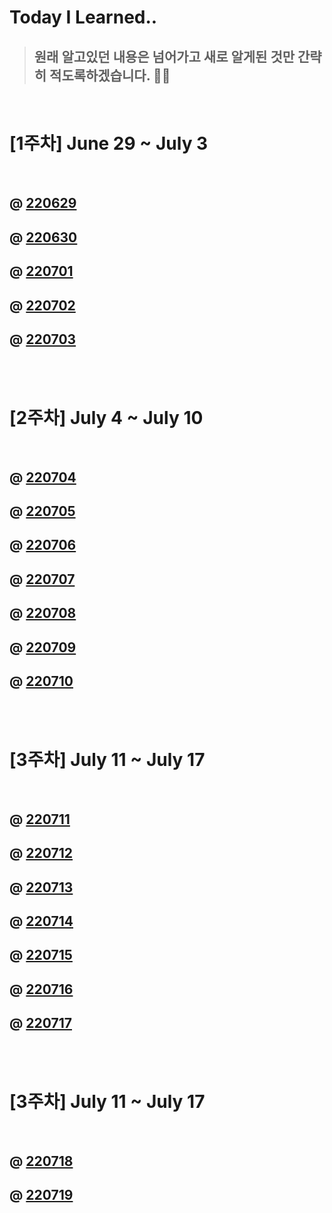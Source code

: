 # Today I Learned..

> ## 원래 알고있던 내용은 넘어가고 새로 알게된 것만 간략히 적도록하겠습니다. 🙇‍♂️

<br>

#  [1주차] June 29 ~ July 3

<br>
     
## @ [220629](https://github.com/froggy1014/TIL/blob/main/TIL/220629.md)
 
## @ [220630](https://github.com/froggy1014/TIL/blob/main/TIL/220630.md)

## @ [220701](https://github.com/froggy1014/TIL/blob/main/TIL/220701.md)

## @ [220702](https://github.com/froggy1014/TIL/blob/main/TIL/220702.md)

## @ [220703](https://github.com/froggy1014/TIL/blob/main/TIL/220703.md)


<br>
<br>

#  [2주차] July 4 ~ July 10

<br>

## @ [220704](https://github.com/froggy1014/TIL/blob/main/TIL/220704.md)

## @ [220705](https://github.com/froggy1014/TIL/blob/main/TIL/220705.md)

## @ [220706](https://github.com/froggy1014/TIL/blob/main/TIL/220706.md)

## @ [220707](https://github.com/froggy1014/TIL/blob/main/TIL/220707.md)

## @ [220708](https://github.com/froggy1014/TIL/blob/main/TIL/220708.md)

## @ [220709](https://github.com/froggy1014/TIL/blob/main/TIL/220709.md)

## @ [220710](https://github.com/froggy1014/TIL/blob/main/TIL/220710.md)

<br>
<br>

#  [3주차] July 11 ~ July 17

<br>

## @ [220711](https://github.com/froggy1014/TIL/blob/main/TIL/220711.md)

## @ [220712](https://github.com/froggy1014/TIL/blob/main/TIL/220712.md)

## @ [220713](https://github.com/froggy1014/TIL/blob/main/TIL/220713.md)

## @ [220714](https://github.com/froggy1014/TIL/blob/main/TIL/220714.md)

## @ [220715](https://github.com/froggy1014/TIL/blob/main/TIL/220715.md)

## @ [220716](https://github.com/froggy1014/TIL/blob/main/TIL/220716.md)

## @ [220717](https://github.com/froggy1014/TIL/blob/main/TIL/220717.md)

<br>
<br>

#  [3주차] July 11 ~ July 17

<br>

## @ [220718](https://github.com/froggy1014/TIL/blob/main/TIL/220718.md)

## @ [220719](https://github.com/froggy1014/TIL/blob/main/TIL/220719.md)